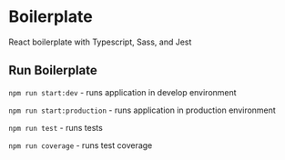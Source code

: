 # Boilerplate

React boilerplate with Typescript, Sass, and Jest

## Run Boilerplate

`npm run start:dev` - runs application in develop environment

`npm run start:production` - runs application in production environment

`npm run test` - runs tests

`npm run coverage` - runs test coverage
